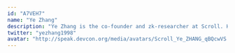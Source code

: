 ```yaml
---
id: "A7VEH7"
name: "Ye Zhang"
description: "Ye Zhang is the co-founder and zk-researcher at Scroll. He used to work on hardware acceleration for ZKP algorithms and theoretical constructions behind ZKP protocols. Now his focus is on optimizing the zkEVM."
twitter: "yezhang1998"
avatar: "http://speak.devcon.org/media/avatars/Scroll_Ye_ZHANG_qBQcwVS.jpeg"
---
```

